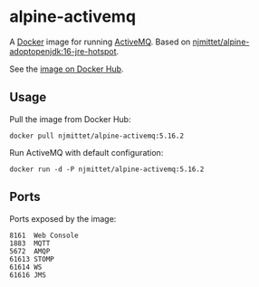 # alpine-activemq

A [Docker](https://www.docker.com/) image for running [ActiveMQ](http://activemq.apache.org/). Based on
[njmittet/alpine-adoptopenjdk:16-jre-hotspot](https://hub.docker.com/repository/docker/njmittet/alpine-adoptopenjdk).

See the [image on Docker Hub](https://hub.docker.com/repository/docker/njmittet/alpine-activemq).

## Usage

Pull the image from Docker Hub:

```SH
docker pull njmittet/alpine-activemq:5.16.2
```

Run ActiveMQ with default configuration:

```SH
docker run -d -P njmittet/alpine-activemq:5.16.2
```

## Ports

Ports exposed by the image:

```SH
8161  Web Console
1883  MQTT
5672  AMQP
61613 STOMP
61614 WS
61616 JMS
```
